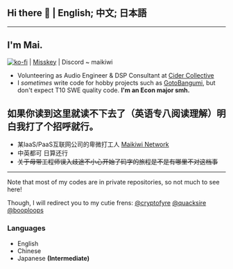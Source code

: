 ## Hi there 👋 | English; 中文; 日本語

--- 

## I'm Mai.
[![ko-fi](https://ko-fi.com/img/githubbutton_sm.svg)](https://ko-fi.com/C0C0Q0RUP) | [Misskey](https://misskey.io/@maikiwi) | Discord ~ maikiwi

- Volunteering as Audio Engineer & DSP Consultant at [Cider Collective](https://github.com/ciderapp)
- I *sometimes* write code for hobby projects such as [GotoBangumi](https://github.com/maikirakiwi/Goto_Bangumi), but don't expect T10 SWE quality code. **I'm an Econ major smh.** 

## 如果你读到这里就读不下去了（英语专八阅读理解）明白我打了个招呼就行。
- 某IaaS/PaaS互联网公司的卑微打工人 [Maikiwi Network](https://mai.kiwi)  
- 中英都可 日算还行
- ~~关于母带工程师误入歧途不小心开始了码字的旅程是不是有哪里不对这档事~~
--- 

Note that most of my codes are in private repositories, so not much to see here!

Though, I will redirect you to my cutie frens:
[@cryptofyre](https://github.com/cryptofyre)
[@quacksire](https://github.com/quacksire)
[@booploops](https://github.com/booploops)

### Languages
- English 
- Chinese 
- Japanese **(Intermediate)**
